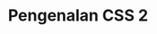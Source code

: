 ---
date:  ""
draft: false
title: "Pengenalan CSS 2"
quota: 38
weight: 5
parted:
    name: ""
    goal: "Parted 1"
    desc: "Memahami konsep dan prinsip dasar perpustakaan digital."
    icon: ""
tasker:
    name: ""
    goal: "Parted 1"
    desc: "Mencari konsep dan prinsip dasar perpustakaan digital."
    icon: ""
assign:
    name: ""
    goal: "Parted 1"
    desc: "Membuat konsep dan prinsip dasar perpustakaan digital."
    icon: ""
metadata:
    index: false
    thumb: "cover.jpg"
    author: [ "Al Muhdil Karim" ]
description: "Memahami konsep dan prinsip dasar perpustakaan digital."
---